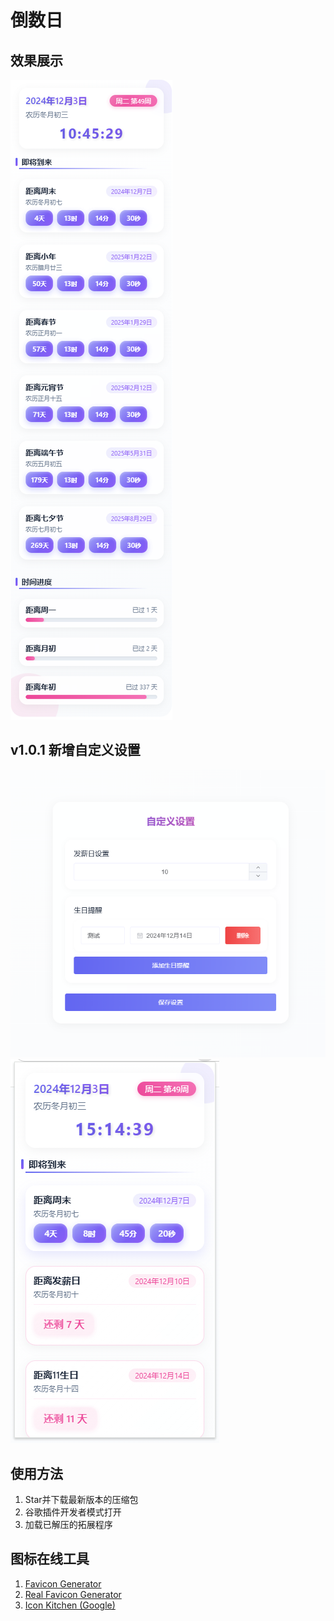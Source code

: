 # 倒数日

## 效果展示
![](/md/v1.png)

## v1.0.1 新增自定义设置
![](/md/setting.png)
![](/md/v1.0.1.png)

## 使用方法
1. Star并下载最新版本的压缩包
2. 谷歌插件开发者模式打开
3. 加载已解压的拓展程序

## 图标在线工具
1. [Favicon Generator](https://favicon.io/)
2. [Real Favicon Generator](https://realfavicongenerator.net/)
3. [Icon Kitchen (Google)](https://icon.kitchen/)
